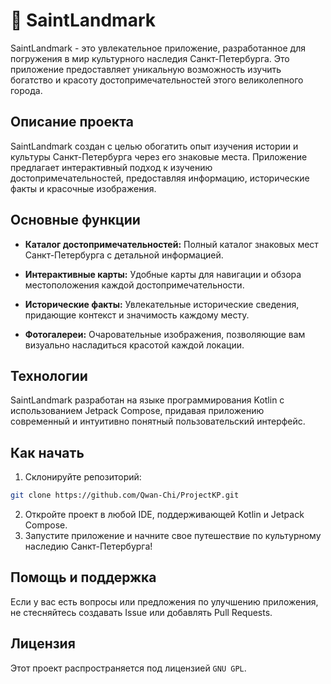 # 🌇 SaintLandmark

SaintLandmark - это увлекательное приложение, разработанное для погружения в мир культурного наследия Санкт-Петербурга. Это приложение предоставляет уникальную возможность изучить богатство и красоту достопримечательностей этого великолепного города.

## Описание проекта

SaintLandmark создан с целью обогатить опыт изучения истории и культуры Санкт-Петербурга через его знаковые места. Приложение предлагает интерактивный подход к изучению достопримечательностей, предоставляя информацию, исторические факты и красочные изображения.

## Основные функции

- **Каталог достопримечательностей:** Полный каталог знаковых мест Санкт-Петербурга с детальной информацией.

- **Интерактивные карты:** Удобные карты для навигации и обзора местоположения каждой достопримечательности.

- **Исторические факты:** Увлекательные исторические сведения, придающие контекст и значимость каждому месту.

- **Фотогалереи:** Очаровательные изображения, позволяющие вам визуально насладиться красотой каждой локации.

## Технологии

SaintLandmark разработан на языке программирования Kotlin с использованием Jetpack Compose, придавая приложению современный и интуитивно понятный пользовательский интерфейс.

## Как начать

1. Склонируйте репозиторий:

```bash
git clone https://github.com/Qwan-Chi/ProjectKP.git
```

2. Откройте проект в любой IDE, поддерживающей Kotlin и Jetpack Compose.
3. Запустите приложение и начните свое путешествие по культурному наследию Санкт-Петербурга!

## Помощь и поддержка

Если у вас есть вопросы или предложения по улучшению приложения, не стесняйтесь создавать Issue или добавлять Pull Requests.

## Лицензия
Этот проект распространяется под лицензией `GNU GPL`.
